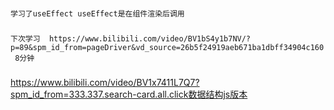 ###
    学习了useEffect useEffect是在组件渲染后调用
###
    下次学习  https://www.bilibili.com/video/BV1bS4y1b7NV/?p=89&spm_id_from=pageDriver&vd_source=26b5f24919aeb671ba1dbff34904c160 
     8分钟
### 
https://www.bilibili.com/video/BV1x7411L7Q7?spm_id_from=333.337.search-card.all.click数据结构js版本